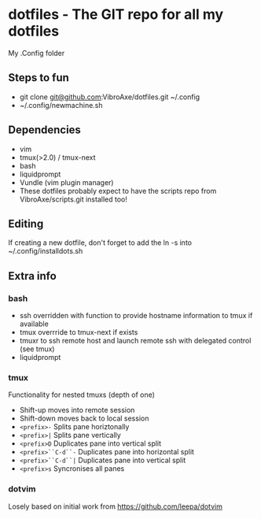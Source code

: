 # dotfiles - The GIT repo for all my dotfiles
My .Config folder

## Steps to fun

* git clone git@github.com:VibroAxe/dotfiles.git ~/.config
* ~/.config/newmachine.sh

## Dependencies
* vim
* tmux(>2.0) / tmux-next 
* bash
* liquidprompt
* Vundle (vim plugin manager)
* These dotfiles probably expect to have the scripts repo from VibroAxe/scripts.git installed too!

## Editing
If creating a new dotfile, don't forget to add the ln -s into ~/.config/installdots.sh

## Extra info

### bash
* ssh overridden with function to provide hostname information to tmux if available
* tmux overrride to tmux-next if exists
* tmuxr to ssh remote host and launch remote ssh with delegated control (see tmux)
* liquidprompt

### tmux
Functionality for nested tmuxs (depth of one)
* Shift-up moves into remote session
* Shift-down moves back to local session
* `<prefix>-` Splits pane horiztonally
* `<prefix>|` Splits pane vertically
* `<prefix>D` Duplicates pane into vertical split
* `<prefix>``C-d``-` Duplicates pane into horizontal split
* `<prefix>``C-d``|` Duplicates pane into vertical split
* `<prefix>s` Syncronises all panes

### dotvim
Losely based on initial work from https://github.com/leepa/dotvim

